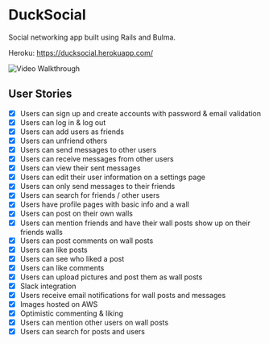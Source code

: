 # DuckSocial

Social networking app built using Rails and Bulma.

Heroku: https://ducksocial.herokuapp.com/

![Video Walkthrough](ducksocial.gif)

## User Stories

- [x] Users can sign up and create accounts with password & email validation
- [x] Users can log in & log out
- [x] Users can add users as friends
- [x] Users can unfriend others
- [x] Users can send messages to other users
- [x] Users can receive messages from other users
- [x] Users can view their sent messages
- [x] Users can edit their user information on a settings page
- [x] Users can only send messages to their friends
- [x] Users can search for friends / other users
- [x] Users have profile pages with basic info and a wall
- [x] Users can post on their own walls
- [x] Users can mention friends and have their wall posts show up on their friends walls
- [x] Users can post comments on wall posts
- [x] Users can like posts
- [x] Users can see who liked a post
- [x] Users can like comments
- [x] Users can upload pictures and post them as wall posts
- [x] Slack integration
- [x] Users receive email notifications for wall posts and messages
- [x] Images hosted on AWS
- [x] Optimistic commenting & liking
- [x] Users can mention other users on wall posts
- [x] Users can search for posts and users